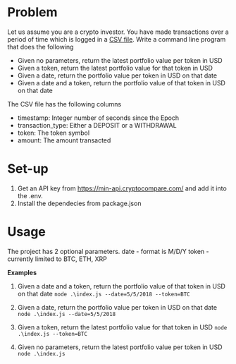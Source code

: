 # Problem

Let us assume you are a crypto investor. You have made transactions over a period of time which is logged in a [CSV file](https://s3-ap-southeast-1.amazonaws.com/static.propine.com/transactions.csv.zip). Write a command line program that does the following

 - Given no parameters, return the latest portfolio value per token in USD
 - Given a token, return the latest portfolio value for that token in USD
 - Given a date, return the portfolio value per token in USD on that date
 - Given a date and a token, return the portfolio value of that token in USD on that date

The CSV file has the following columns
 - timestamp: Integer number of seconds since the Epoch
 - transaction_type: Either a DEPOSIT or a WITHDRAWAL
 - token: The token symbol
 - amount: The amount transacted

# Set-up
1. Get an API key from https://min-api.cryptocompare.com/ and add it into the .env.
2. Install the dependecies from package.json

# Usage
The project has 2 optional parameters.
date - format is M/D/Y
token - currently limited to BTC, ETH, XRP

**Examples**
1. Given a date and a token, return the portfolio value of that token in USD on that date
```node .\index.js --date=5/5/2018 --token=BTC```

2. Given a date, return the portfolio value per token in USD on that date
```node .\index.js --date=5/5/2018```

3. Given a token, return the latest portfolio value for that token in USD
```node .\index.js --token=BTC```

4. Given no parameters, return the latest portfolio value per token in USD
```node .\index.js```
